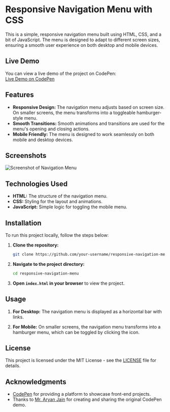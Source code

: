 # Responsive Navigation Menu with CSS

This is a simple, responsive navigation menu built using HTML, CSS, and a bit of JavaScript. The menu is designed to adapt to different screen sizes, ensuring a smooth user experience on both desktop and mobile devices.

## Live Demo

You can view a live demo of the project on CodePen:  
[Live Demo on CodePen](https://codepen.io/mraryanjain/pen/MWzvbeN)

## Features

- **Responsive Design:** The navigation menu adjusts based on screen size. On smaller screens, the menu transforms into a toggleable hamburger-style menu.
- **Smooth Transitions:** Smooth animations and transitions are used for the menu's opening and closing actions.
- **Mobile Friendly:** The menu is designed to work seamlessly on both mobile and desktop devices.

## Screenshots

![Screenshot of Navigation Menu](./screenshot.png)

## Technologies Used

- **HTML:** The structure of the navigation menu.
- **CSS:** Styling for the layout and animations.
- **JavaScript:** Simple logic for toggling the mobile menu.

## Installation

To run this project locally, follow the steps below:

1. **Clone the repository:**
    ```bash
    git clone https://github.com/your-username/responsive-navigation-menu.git
    ```

2. **Navigate to the project directory:**
    ```bash
    cd responsive-navigation-menu
    ```

3. **Open `index.html` in your browser** to view the project.

## Usage

1. **For Desktop:**
   The navigation menu is displayed as a horizontal bar with links.
   
2. **For Mobile:**
   On smaller screens, the navigation menu transforms into a hamburger menu, which can be toggled by clicking the icon.

## License

This project is licensed under the MIT License - see the [LICENSE](LICENSE) file for details.

## Acknowledgments

- [CodePen](https://codepen.io/) for providing a platform to showcase front-end projects.
- Thanks to [Mr. Aryan Jain](https://codepen.io/mraryanjain) for creating and sharing the original CodePen demo.
